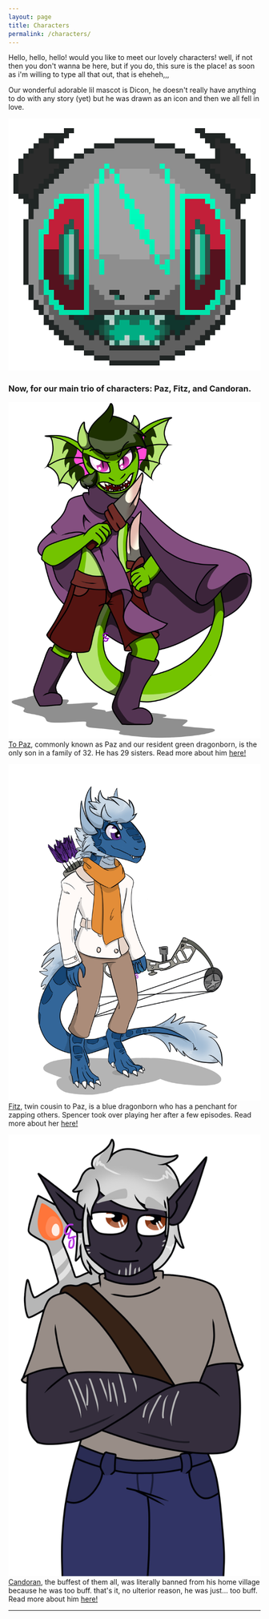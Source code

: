 ```yaml
---
layout: page
title: Characters
permalink: /characters/
---
```


Hello, hello, hello! would you like to meet our lovely characters! well, if not then you don't wanna be here, but if you do, this sure is the place! as soon as i'm willing to type all that out, that is eheheh,,,

Our wonderful adorable lil mascot is Dicon, he doesn't really have anything to do with any story (yet) but he was drawn as an icon and then we all fell in love.

![Dicon](/img/dicon.png)

### Now, for our main trio of characters: Paz, Fitz, and Candoran.

![To Paz](/img/paz.png)
[To Paz](/characters/to-paz), commonly known as Paz and our resident green dragonborn, is the only son in a family of 32. He has 29 sisters. Read more about him [here!](/characters/to-paz/)

![Fitz](/img/fitz.png)
[Fitz](/characters/fitz), twin cousin to Paz, is a blue dragonborn who has a penchant for zapping others. Spencer took over playing her after a few episodes. Read more about her [here!](/characters/fitz)

![Candoran](/img/candoran.png)
[Candoran](/characters/candoran), the buffest of them all, was literally banned from his home village because he was too buff. that's it, no ulterior reason, he was just... too buff. Read more about him [here!](/characters/candoran)

---
